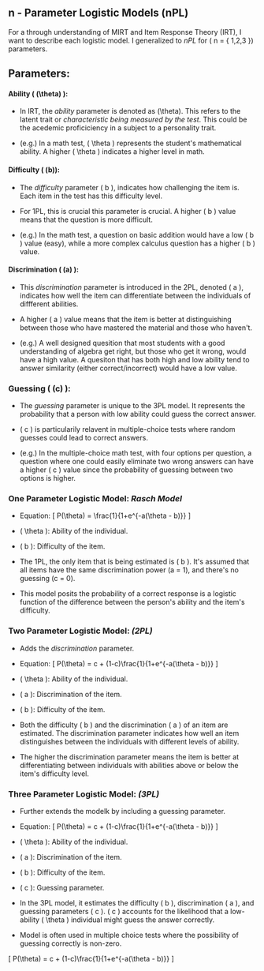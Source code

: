 ## n - Parameter Logistic Models (nPL)

For a through understanding of MIRT and Item Response Theory (IRT), I want to describe each logistic model. I generalized to *nPL* for \( n = \{ 1,2,3 \}\) parameters.

## Parameters:

#### Ability \( (\theta) \):

- In IRT, the *ability* parameter is denoted as \(\theta\). This refers to the latent trait or *characteristic being measured by the test*. This could be the acedemic proficiciency in a subject to a personality trait. 
  
- (e.g.) In a math test, \( \theta \) represents the student's mathematical ability. A higher \( \theta \) indicates a higher level in math.

#### Difficulty \( (b)\):

- The *difficulty* parameter \( b \), indicates how challenging the item is. Each item in the test has this difficulty level.

- For 1PL, this is crucial this parameter is crucial. A higher \( b \) value means that the question is more difficult. 
- (e.g.) In the math test, a question on basic addition would have a low \( b \) value (easy), while a more complex calculus question has a higher \( b \) value. 

#### Discrimination \( (a) \): 

- This *discrimination* parameter is introduced in the 2PL, denoted \( a \), indicates how well the item can differentiate between the individuals of diffferent abilities. 

- A higher \( a \) value means that the item is better at distinguishing between those who have mastered the material and those who haven't.

- (e.g.) A well designed quesition that most students with a good understanding of algebra get right, but those who get it wrong, would have a high value. A quesiton that has both high and low ability tend to answer similarity (either correct/incorrect) would have a low value.

### Guessing \( (c) \):

- The *guessing* parameter is unique to the 3PL model. It represents the probability that a person with low ability could guess the correct answer.

- \( c \) is particularily relavent in multiple-choice tests where random guesses could lead to correct answers. 

- (e.g.) In the multiple-choice math test, with four options per question, a question where one could easily eliminate two wrong answers can have a higher \( c \) value since the probability of guessing between two options is higher. 


### One Parameter Logistic Model: *Rasch Model*

- Equation: \[ P(\theta) = \frac{1}{1+e^{-a(\theta - b)}} \]

- \( \theta \): Ability of the individual. 

- \( b \): Difficulty of the item.

- The 1PL, the only item that is being estimated is \( b \). It's assumed that all items have the same discrimination power (a = 1), and there's no guessing (c = 0).

- This model posits the probability of a correct response is a logistic function of the difference between the person's ability and the item's difficulty.

### Two Parameter Logistic Model: *(2PL)*

- Adds the *discrimination* parameter.

- Equation: \[ P(\theta) = c + (1-c)\frac{1}{1+e^{-a(\theta - b)}} \]

- \( \theta \): Ability of the individual. 

- \( a \): Discrimination of the item.

- \( b \): Difficulty of the item.

- Both the difficulty \( b \) and the discrimination \( a \) of an item are estimated. The discrimination parameter indicates how well an item distinguishes between the individuals with different levels of ability. 

- The higher the discrimination parameter means the item is better at differentiating between individuals with abilities above or below the item's difficulty level.

### Three Parameter Logistic Model: *(3PL)*

- Further extends the modelk by including a guessing parameter. 

- Equation: \[ P(\theta) = c + (1-c)\frac{1}{1+e^{-a(\theta - b)}} \]

- \( \theta \): Ability of the individual. 

- \( a \): Discrimination of the item.

- \( b \): Difficulty of the item.

- \( c \): Guessing parameter. 

- In the 3PL model, it estimates the difficulty \( b \), discrimination \( a \), and guessing parameters \( c \). \( c \) accounts for the likelihood that a low-ability \( \theta \) individual might guess the answer correctly.
- Model is often used in multiple choice tests where the possibility of guessing correctly is non-zero.
  
\[ P(\theta) = c + (1-c)\frac{1}{1+e^{-a(\theta - b)}} \]
